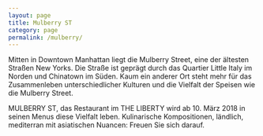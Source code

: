 ```yaml
---
layout: page
title: Mulberry ST
category: page
permalink: /mulberry/
---
```


Mitten in Downtown Manhattan liegt die Mulberry Street, eine der ältesten Straßen New Yorks. Die Straße ist geprägt durch das Quartier 
Little Italy im Norden und Chinatown im Süden. Kaum ein anderer Ort steht mehr für das Zusammenleben unterschiedlicher Kulturen und die Vielfalt der Speisen wie die Mulberry Street.

MULBERRY ST, das Restaurant im THE LIBERTY wird ab 10. März 2018 in seinen Menus diese Vielfalt leben. Kulinarische Kompositionen, ländlich, mediterran mit asiatischen Nuancen: Freuen Sie sich darauf.